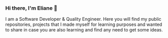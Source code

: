 
### Hi there, I'm Eliane 👋

I am a Software Developer & Quality Engineer. Here you will find my public repositories, projects that I made myself for learning purposes and wanted to share in case you are also learning and find any need to get some ideas.
